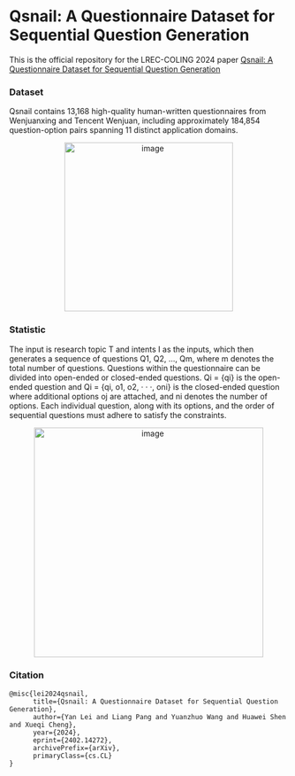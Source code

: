 # Qsnail: A Questionnaire Dataset for Sequential Question Generation
This is the official repository for the LREC-COLING 2024 paper [Qsnail: A Questionnaire Dataset for Sequential Question Generation](https://arxiv.org/pdf/2402.14272.pdf)

### Dataset
Qsnail contains 13,168 high-quality human-written questionnaires from Wenjuanxing and Tencent Wenjuan, including approximately 184,854 question-option pairs spanning 11 distinct application domains.

<div align=center>
<img width="305" alt="image" src="https://github.com/LeiyanGithub/qsnail/assets/45895439/e63f8501-f146-4c37-82e9-3c97346ea630">
</div>

### Statistic
The input is research topic T and intents I as the inputs, which then generates a sequence of questions Q1, Q2, ..., Qm, where m denotes the total number of questions. Questions within the questionnaire can be divided into open-ended or closed-ended questions. Qi = {qi} is the open-ended question and Qi = {qi, o1, o2, · · ·, oni} is the closed-ended question where additional options oj are attached, and ni denotes the number of options. Each individual question, along with its options, and the order of sequential questions must adhere to satisfy the constraints.
<div align=center>
<img width="415" alt="image" src="https://github.com/LeiyanGithub/qsnail/assets/45895439/c705c957-3c57-4bbf-bd7a-7803a4f13605">
</div>

### Citation
```
@misc{lei2024qsnail,
      title={Qsnail: A Questionnaire Dataset for Sequential Question Generation}, 
      author={Yan Lei and Liang Pang and Yuanzhuo Wang and Huawei Shen and Xueqi Cheng},
      year={2024},
      eprint={2402.14272},
      archivePrefix={arXiv},
      primaryClass={cs.CL}
}
```
